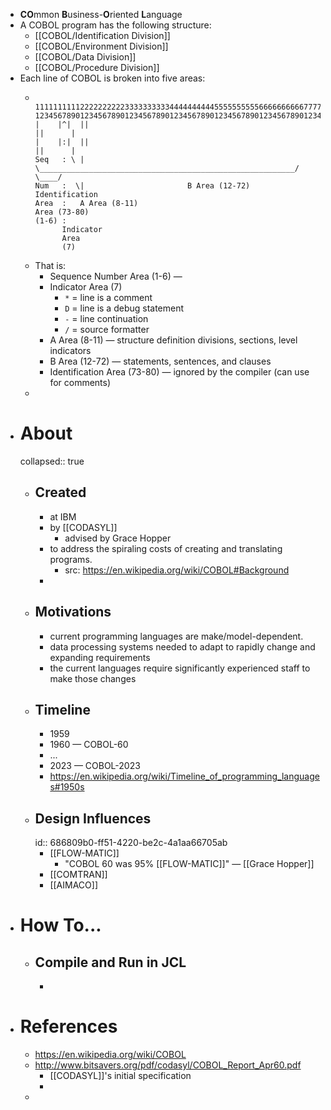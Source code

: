 - **CO**mmon **B**usiness-**O**riented **L**anguage
- A COBOL program has the following structure:
	- [[COBOL/Identification Division]]
	- [[COBOL/Environment Division]]
	- [[COBOL/Data Division]]
	- [[COBOL/Procedure Division]]
- Each line of COBOL is broken into five areas:
	- ```
	           11111111112222222222333333333344444444445555555555666666666677777777778
	  12345678901234567890123456789012345678901234567890123456789012345678901234567890
	  |    |^|  ||                                                           ||      |
	  |    |:|  ||                                                           ||      |
	  Seq   : \ | \_________________________________________________________/  \____/
	  Num   :  \|                       B Area (12-72)                          Identification
	  Area  :   A Area (8-11)                                                   Area (73-80)
	  (1-6) :
	        Indicator
	        Area
	        (7)
	  ```
	- That is:
		- Sequence Number Area (1-6) —
		- Indicator Area (7)
			- `*` = line is a comment
			- `D` = line is a debug statement
			- `-` = line continuation
			- `/` = source formatter
		- A Area (8-11) — structure definition divisions, sections, level indicators
		- B Area (12-72) — statements, sentences, and clauses
		- Identification Area (73-80) — ignored by the compiler (can use for comments)
	-
- # About
  collapsed:: true
	- ## Created
		- at IBM
		- by [[CODASYL]]
			- advised by Grace Hopper
		- to address the spiraling costs of creating and translating programs.
			- src: https://en.wikipedia.org/wiki/COBOL#Background
		-
	- ## Motivations
		- current programming languages are make/model-dependent.
		- data processing systems needed to adapt to rapidly change and expanding requirements
		- the current languages require significantly experienced staff to make those changes
	- ## Timeline
		- 1959
		- 1960 — COBOL-60
		- ...
		- 2023 — COBOL-2023
		- https://en.wikipedia.org/wiki/Timeline_of_programming_languages#1950s
	- ## Design Influences
	  id:: 686809b0-ff51-4220-be2c-4a1aa66705ab
		- [[FLOW-MATIC]]
			- "COBOL 60 was 95% [[FLOW-MATIC]]" — [[Grace Hopper]]
		- [[COMTRAN]]
		- [[AIMACO]]
- # How To...
	- ## Compile and Run in JCL
		-
- # References
	- https://en.wikipedia.org/wiki/COBOL
	- http://www.bitsavers.org/pdf/codasyl/COBOL_Report_Apr60.pdf
		- [[CODASYL]]'s initial specification
		-
	-